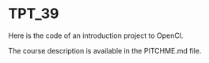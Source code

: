 # TPT_39

Here is the code of an introduction project to OpenCl.

The course description is available in the PITCHME.md file.

